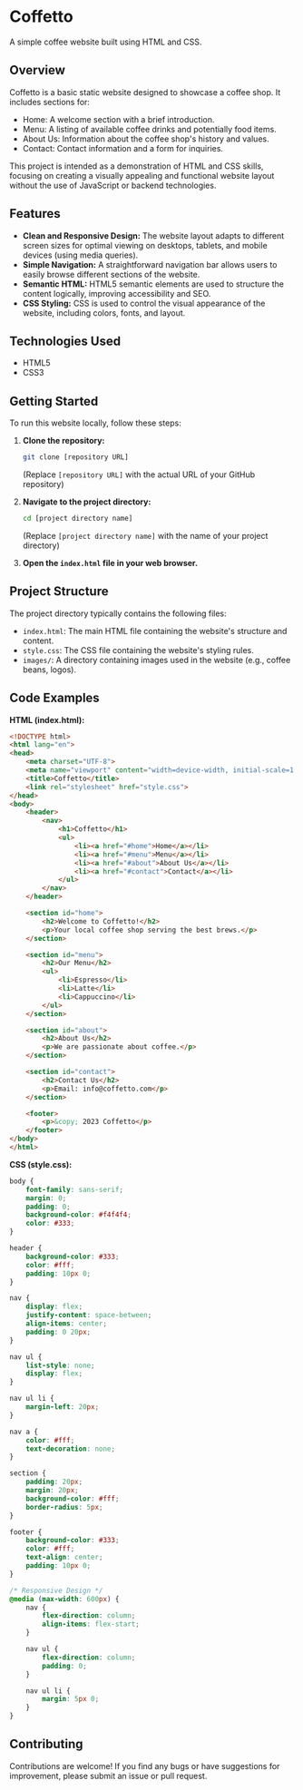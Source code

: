 # Coffetto

A simple coffee website built using HTML and CSS.

## Overview

Coffetto is a basic static website designed to showcase a coffee shop. It includes sections for:

*   Home: A welcome section with a brief introduction.
*   Menu: A listing of available coffee drinks and potentially food items.
*   About Us: Information about the coffee shop's history and values.
*   Contact: Contact information and a form for inquiries.

This project is intended as a demonstration of HTML and CSS skills, focusing on creating a visually appealing and functional website layout without the use of JavaScript or backend technologies.

## Features

*   **Clean and Responsive Design:** The website layout adapts to different screen sizes for optimal viewing on desktops, tablets, and mobile devices (using media queries).
*   **Simple Navigation:**  A straightforward navigation bar allows users to easily browse different sections of the website.
*   **Semantic HTML:** HTML5 semantic elements are used to structure the content logically, improving accessibility and SEO.
*   **CSS Styling:**  CSS is used to control the visual appearance of the website, including colors, fonts, and layout.

## Technologies Used

*   HTML5
*   CSS3

## Getting Started

To run this website locally, follow these steps:

1.  **Clone the repository:**

    ```bash
    git clone [repository URL]
    ```

    (Replace `[repository URL]` with the actual URL of your GitHub repository)

2.  **Navigate to the project directory:**

    ```bash
    cd [project directory name]
    ```

    (Replace `[project directory name]` with the name of your project directory)

3.  **Open the `index.html` file in your web browser.**

## Project Structure

The project directory typically contains the following files:

*   `index.html`: The main HTML file containing the website's structure and content.
*   `style.css`: The CSS file containing the website's styling rules.
*   `images/`: A directory containing images used in the website (e.g., coffee beans, logos).

## Code Examples

**HTML (index.html):**

```html
<!DOCTYPE html>
<html lang="en">
<head>
    <meta charset="UTF-8">
    <meta name="viewport" content="width=device-width, initial-scale=1.0">
    <title>Coffetto</title>
    <link rel="stylesheet" href="style.css">
</head>
<body>
    <header>
        <nav>
            <h1>Coffetto</h1>
            <ul>
                <li><a href="#home">Home</a></li>
                <li><a href="#menu">Menu</a></li>
                <li><a href="#about">About Us</a></li>
                <li><a href="#contact">Contact</a></li>
            </ul>
        </nav>
    </header>

    <section id="home">
        <h2>Welcome to Coffetto!</h2>
        <p>Your local coffee shop serving the best brews.</p>
    </section>

    <section id="menu">
        <h2>Our Menu</h2>
        <ul>
            <li>Espresso</li>
            <li>Latte</li>
            <li>Cappuccino</li>
        </ul>
    </section>

    <section id="about">
        <h2>About Us</h2>
        <p>We are passionate about coffee.</p>
    </section>

    <section id="contact">
        <h2>Contact Us</h2>
        <p>Email: info@coffetto.com</p>
    </section>

    <footer>
        <p>&copy; 2023 Coffetto</p>
    </footer>
</body>
</html>
```

**CSS (style.css):**

```css
body {
    font-family: sans-serif;
    margin: 0;
    padding: 0;
    background-color: #f4f4f4;
    color: #333;
}

header {
    background-color: #333;
    color: #fff;
    padding: 10px 0;
}

nav {
    display: flex;
    justify-content: space-between;
    align-items: center;
    padding: 0 20px;
}

nav ul {
    list-style: none;
    display: flex;
}

nav ul li {
    margin-left: 20px;
}

nav a {
    color: #fff;
    text-decoration: none;
}

section {
    padding: 20px;
    margin: 20px;
    background-color: #fff;
    border-radius: 5px;
}

footer {
    background-color: #333;
    color: #fff;
    text-align: center;
    padding: 10px 0;
}

/* Responsive Design */
@media (max-width: 600px) {
    nav {
        flex-direction: column;
        align-items: flex-start;
    }

    nav ul {
        flex-direction: column;
        padding: 0;
    }

    nav ul li {
        margin: 5px 0;
    }
}
```

## Contributing

Contributions are welcome! If you find any bugs or have suggestions for improvement, please submit an issue or pull request.
